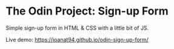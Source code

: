 # The Odin Project: Sign-up Form

Simple sign-up form in HTML & CSS with a little bit of JS.

Live demo: https://ioanat94.github.io/odin-sign-up-form/
